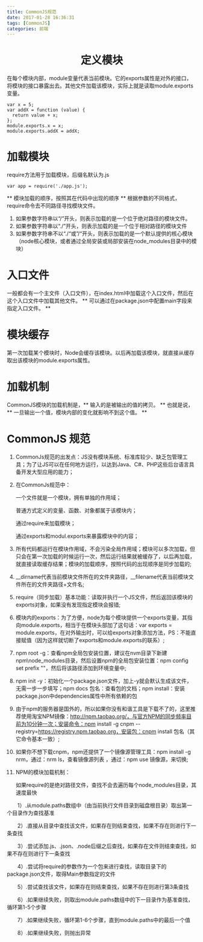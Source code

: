 ```yaml
---
title: CommonJS规范
date: 2017-01-28 16:36:31
tags: [CommonJS]
categories: 前端
---
```

<center> 

# 定义模块 # 
</center>
<!-- more -->
在每个模块内部，module变量代表当前模块。它的exports属性是对外的接口，将模块的接口暴露出去。其他文件加载该模块，实际上就是读取module.exports变量。

```
var x = 5;
var addX = function (value) {
  return value + x;
};
module.exports.x = x;
module.exports.addX = addX;
```

# 加载模块 #

require方法用于加载模块，后缀名默认为.js

```
var app = require('./app.js');
```
** 模块加载的顺序，按照其在代码中出现的顺序 **
根据参数的不同格式，require命令去不同路径寻找模块文件。
1) 如果参数字符串以“/”开头，则表示加载的是一个位于绝对路径的模块文件。
2) 如果参数字符串以“./”开头，则表示加载的是一个位于相对路径的模块文件
3) 如果参数字符串不以“./“或”/“开头，则表示加载的是一个默认提供的核心模块（node核心模块，或者通过全局安装或局部安装在node_modules目录中的模块）

# 入口文件 #

一般都会有一个主文件（入口文件），在index.html中加载这个入口文件，然后在这个入口文件中加载其他文件。
** 可以通过在package.json中配置main字段来指定入口文件。 **

# 模块缓存 #

第一次加载某个模块时，Node会缓存该模块。以后再加载该模块，就直接从缓存取出该模块的module.exports属性。

# 加载机制 #

CommonJS模块的加载机制是，** 输入的是被输出的值的拷贝。  ** 也就是说， ** 一旦输出一个值，模块内部的变化就影响不到这个值。 **

# CommonJS 规范 #

1. CommonJs规范的出发点：JS没有模块系统、标准库较少、缺乏包管理工具；为了让JS可以在任何地方运行，以达到Java、C#、PHP这些后台语言具备开发大型应用的能力；

2. 在CommonJs规范中：

    一个文件就是一个模块，拥有单独的作用域；

    普通方式定义的变量、函数、对象都属于该模块内；

    通过require来加载模块；

    通过exports和modul.exports来暴露模块中的内容；

3. 所有代码都运行在模块作用域，不会污染全局作用域；模块可以多次加载，但只会在第一次加载的时候运行一次，然后运行结果就被缓存了，以后再加载，就直接读取缓存结果；模块的加载顺序，按照代码的出现顺序是同步加载的;

4. __dirname代表当前模块文件所在的文件夹路径，__filename代表当前模块文件所在的文件夹路径+文件名;

5. require（同步加载）基本功能：读取并执行一个JS文件，然后返回该模块的exports对象，如果没有发现指定模块会报错;

6. 模块内的exports：为了方便，node为每个模块提供一个exports变量，其指向module.exports，相当于在模块头部加了这句话：var exports = module.exports，在对外输出时，可以给exports对象添加方法，PS：不能直接赋值（因为这样就切断了exports和module.exports的联系）;

7. npm root -g：查看npm全局包安装位置，建议在nvm目录下新建npm\node_modules目录，然后设置npm的全局包安装位置：npm config set prefix ""，然后将该路径添加到环境变量中;

8. npm init -y：初始化一个package.json文件，加上-y就会默认生成该文件，无需一步一步填写；npm docs 包名：查看包的文档；npm install：安装package.json中dependencies属性中所有依赖的包

9. 由于npm的服务器是国外的，所以如果你没有和谐工具是下载不了的，这里推荐使用淘宝NPM镜像：http://npm.taobao.org/，与官方NPM的同步频率目前为10分钟一次；安装命令：npm install -g cnpm --registry=https://registry.npm.taobao.org，安装包：cnpm install 包名（其它命令基本一致）;

10. 如果你不想下载cnpm，npm还提供了一个镜像源管理工具：npm install -g nrm，通过：nrm ls，查看镜像源列表 ，通过：npm use 镜像源，来切换;

11. NPM的模块加载机制：

      如果require的是绝对路径文件，查找不会去遍历每个node_modules目录，其速度最快

　　1）.从module.paths数组中（由当前执行文件目录到磁盘根目录）取出第一个目录作为查找基准

　　2）.直接从目录中查找该文件，如果存在则结束查找，如果不存在则进行下一条查找

　　3）.尝试添加.js、.json、.node后缀之后查找，如果存在文件则结束查找，如果不存在则进行下一条查找

　　4）.尝试将require的参数作为一个包来进行查找，读取目录下的package.json文件，取得Main参数指定的文件

　　5）.尝试查找该文件，如果存在则结束查找，如果不存在则进行第3条查找

　　6）.如果继续失败，则取出module.paths数组中的下一目录作为基准查找，循环第1-5个步骤

　　7）.如果继续失败，循环第1-6个步骤，直到module.paths中的最后一个值

　　8）.如果继续失败，则抛出异常